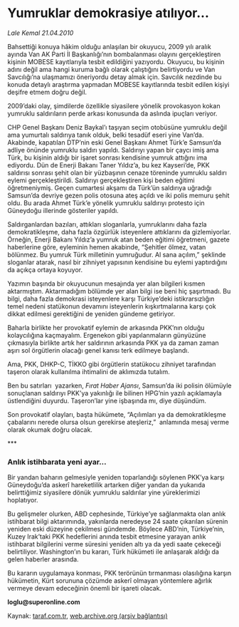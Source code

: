 # Yumruklar demokrasiye atılıyor...

*Lale Kemal 21.04.2010*

<div class="yazi"><p>Bahsettiği konuya hâkim olduğu anlaşılan bir okuyucu, 2009 yılı aralık ayında Van AK Parti İl Başkanlığı’nın bombalanması olayını gerçekleştiren kişinin MOBESE kayıtlarıyla tesbit edildiğini yazıyordu. Okuyucu, bu kişinin adını değil ama hangi kuruma bağlı olarak çalıştığını belirtiyordu ve Van Savcılığı’na ulaşmamızı öneriyordu detay almak için. Savcılık nezdinde bu konuda detaylı araştırma yapmadan MOBESE kayıtlarında tesbit edilen kişiyi deşifre etmem doğru değil. </p>
<p>2009’daki olay, şimdilerde özellikle siyasilere yönelik provokasyon kokan yumruklu saldırıların perde arkası konusunda da aslında ipuçları veriyor. </p>
<p>CHP Genel Başkanı Deniz Baykal’ı taşıyan seçim otobüsüne yumruklu değil ama yumurtalı saldırıya tanık olduk, belki tesadüf eseri yine Van’da. Akabinde, kapatılan DTP’nin eski Genel Başkanı Ahmet Türk’e Samsun’da adliye önünde yumruklu saldırı yapıldı. Saldırıyı yapan bir çaycı imiş ama Türk, bu kişinin aldığı bir işaret sonrası kendisine yumruk attığını ima ediyordu. Dün de Enerji Bakanı Taner Yıldız’a, bu kez Kayseri’de, PKK saldırısı sonrası şehit olan bir yüzbaşının cenaze töreninde yumruklu saldırı eylemi gerçekleştirildi. Saldırıyı gerçekleştiren kişi beden eğitimi öğretmeniymiş. Geçen cumartesi akşamı da Türk’ün saldırıya uğradığı Samsun’da devriye gezen polis otosuna ateş açıldı ve iki polis memuru şehit oldu. Bu arada Ahmet Türk’e yönelik yumruklu saldırıyı protesto için Güneydoğu illerinde gösteriler yapıldı. </p>
<p>Saldırganlardan bazıları, attıkları sloganlarla, yumruklarını daha fazla demokratikleşme, daha fazla özgürlük isteyenlere attıklarını da gizlemiyorlar. Örneğin, Enerji Bakanı Yıldız’a yumruk atan beden eğitimi öğretmeni, gazete haberlerine göre, eyleminin hemen akabinde, “Şehitler ölmez, vatan bölünmez. Bu yumruk Türk milletinin yumruğudur. Al sana açılım,” şeklinde sloganlar atarak, nasıl bir zihniyet yapısının kendisine bu eylemi yaptırdığını da açıkça ortaya koyuyor.</p>
<p>Yazımın başında bir okuyucunun mesajında yer alan bilgileri kısmen aktarmıştım. Aktarmadığım bölümde yer alan bilgi ise beni hiç şaşırtmadı. Bu bilgi, daha fazla demokrasi isteyenlere karşı Türkiye’deki istikrarsızlığın temel nedeni statükonun devamını isteyenlerin kışkırtmalarına karşı çok dikkat edilmesi gerektiğini de yeniden gündeme getiriyor. </p>
<p>Baharla birlikte her provokatif eylemin de arkasında PKK’nın olduğu kolaycılığına kaçmayalım. Ergenekon gibi yapılanmaların günyüzüne çıkmasıyla birlikte artık her saldırının arkasında PKK ya da zaman zaman aşırı sol örgütlerin olacağı genel kanısı terk edilmeye başlandı. </p>
<p>Ama, PKK, DHKP-C, TİKKO gibi örgütlerin statükocu zihniyet tarafından taşeron olarak kullanılma ihtimalini de aklımızda tutalım. </p>
<p>Ben bu satırları  yazarken, <i>Fırat Haber Ajansı</i>, Samsun’da iki polisin ölümüyle sonuçlanan saldırıyı PKK’ya yakınlığı ile bilinen HPG’nin yazılı açıklamayla üstlendiğini duyurdu. Taşeron’lar yine işbaşında mı, diye düşündüm. </p>
<p>Son provokatif olayları, başta hükümete, “Açılımları ya da demokratikleşme çabalarını nerede olursa olsun gerekirse ateşleriz,”  anlamında mesaj verme olarak okumak doğru olacak. </p>
<p>***</p>
<h3>Anlık istihbarata yeni ayar...</h3>
<p>Bir yandan baharın gelmesiyle yeniden toparlandığı söylenen PKK’ya karşı Güneydoğu’da askerî hareketlilik artarken diğer yandan da yukarıda belirttiğimiz siyasilere dönük yumruklu saldırılar yine yüreklerimizi hoplatıyor. </p>
<p>Bu gelişmeler olurken, ABD cephesinde, Türkiye’ye sağlanmakta olan anlık istihbarat bilgi aktarımında, yakınlarda neredeyse 24 saate çıkarılan sürenin yeniden eski düzeyine çekilmesi gündemde. Böylece ABD’nin, Türkiye’nin, Kuzey Irak’taki PKK hedeflerini anında tesbit etmesine yarayan anlık istihbarat bilgilerini verme süresini yeniden altı ya da yedi saate çekeceği belirtiliyor. Washington’ın bu kararı, Türk hükümeti ile anlaşarak aldığı da gelen haberler arasında. </p>
<p>Bu kararın uygulamaya konması, PKK terörünün tırmanması olasılığına karşın hükümetin, Kürt sorununa çözümde askerî olmayan yöntemlere ağırlık vermeye devam edeceğinin önemli bir işareti olacak.</p>
<p><b>loglu@superonline.com</b></p></div>

Kaynak: [taraf.com.tr](http://www.taraf.com.tr:80/makale/10971.htm), [web.archive.org (arşiv bağlantısı)](http://web.archive.org/web/20100424055037/http://www.taraf.com.tr:80/makale/10971.htm)
